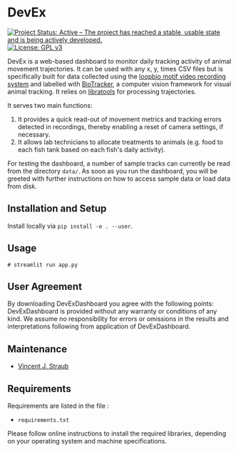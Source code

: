# DevEx 

[![Project Status: Active – The project has reached a stable, usable state and is being actively developed.](https://www.repostatus.org/badges/latest/active.svg)](https://www.repostatus.org/#active) [![License: GPL v3](https://img.shields.io/badge/License-GPL%20v3-blue.svg)](http://www.gnu.org/licenses/gpl-3.0)

DevEx is a web-based dashboard to monitor daily tracking activity of animal movement trajectories. It can be used with any x, y, times CSV files but is specifically built for data collected using the [loopbio motif video recording system](http://loopbio.com/recording/) and labelled with [BioTracker](https://github.com/BioroboticsLab/biotracker_core), a computer vision framework for visual animal tracking. It relies on [libratools](https://github.com/vincejstraub/tools-libratools) for processing trajectories. 

It serves two main functions: 

1. It provides a quick read-out of movement metrics and tracking errors detected in recordings, thereby enabling a reset of camera settings, if necessary. 
2. It allows lab technicians to allocate treatments to animals (e.g. food to each fish tank based on each fish's daily activity).

For testing the dashboard, a number of sample tracks can currently be  read from the directory `data/`. As soon as you run the dashboard, you will be greeted with further instructions on how to access sample data or load data from disk.


## Installation and Setup

Install locally via `pip install -e . --user`. 

## Usage

`# streamlit run app.py`

## User Agreement

By downloading DevExDashboard you agree with the following points: DevExDashboard is provided without any warranty or conditions of any kind. We assume no responsibility for errors or omissions in the results and interpretations following from application of DevExDashboard.

## Maintenance

* [Vincent J. Straub](https://github.com/vincejstraub)  

## Requirements

Requirements are listed in the file :

* `requirements.txt`

Please follow  online instructions to install the required libraries, depending on your operating system and machine specifications.

